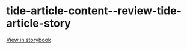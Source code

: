 # tide-article-content--review-tide-article-story

[View in storybook](https://raw.githack.com/Independent-Digital-News-and-Media-Ltd/indy-pwamp-sb/PR-2293-sb/index.html?path=/story/tide-article-content--review-tide-article-story)